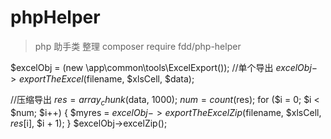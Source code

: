 # phpHelper
>php 助手类 整理
composer require fdd/php-helper






$excelObj = (new \app\common\tools\ExcelExport());
//单个导出
$excelObj->exportTheExcel($filename, $xlsCell, $data);


//压缩导出
$res = array_chunk($data, 1000);
$num = count($res);
for ($i = 0; $i < $num; $i++) {
    $myres = $excelObj->exportTheExcelZip($filename, $xlsCell, $res[$i], $i + 1);
}
$excelObj->excelZip();